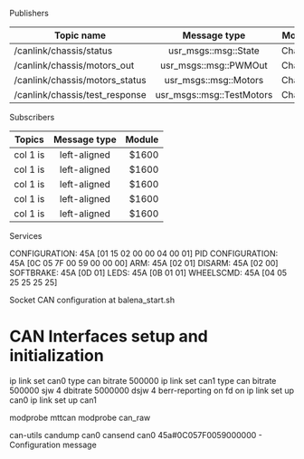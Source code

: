 
Publishers

| Topic name                      | Message type              | Module   |
|---------------------------------|:-------------------------:|---------:|
| /canlink/chassis/status         | usr_msgs::msg::State      | Chassis  |
| /canlink/chassis/motors_out     | usr_msgs::msg::PWMOut     | Chassis  |
| /canlink/chassis/motors_status  | usr_msgs::msg::Motors     | Chassis  |
| /canlink/chassis/test_response  | usr_msgs::msg::TestMotors | Chassis  |

Subscribers

|  Topics  |      Message type     |   Module  |
|----------|:---------------------:|----------:|
| col 1 is |  left-aligned         | $1600     |
| col 1 is |  left-aligned         | $1600     |
| col 1 is |  left-aligned         | $1600     |
| col 1 is |  left-aligned         | $1600     |
| col 1 is |  left-aligned         | $1600     |

Services




CONFIGURATION: 45A [01 15 02 00 00 04 00 01] 
PID CONFIGURATION: 45A [0C 05 7F 00 59 00 00 00] 
ARM: 45A [02 01] 
DISARM: 45A [02 00]
SOFTBRAKE: 45A [0D 01]
LEDS: 45A [0B 01 01]
WHEELSCMD: 45A [04 05 25 25 25 25]

Socket CAN configuration at balena_start.sh

# CAN Interfaces setup and initialization
ip link set can0 type can bitrate 500000
ip link set can1 type can bitrate 500000 sjw 4 dbitrate 5000000 dsjw 4 berr-reporting on fd on
ip link set up can0
ip link set up can1

modprobe mttcan
modprobe can_raw

can-utils
candump can0
cansend can0 45a#0C057F0059000000 - Configuration message
